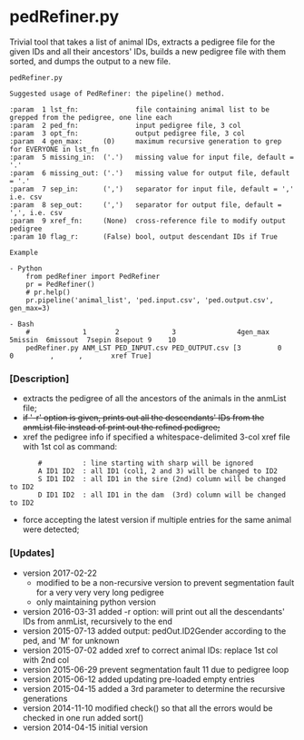 # pedRefiner.py 

Trivial tool that takes a list of animal IDs, extracts a pedigree file for the given IDs and all their ancestors' IDs, builds a new pedigree file with them sorted, and dumps the output to a new file.

```
pedRefiner.py 

Suggested usage of PedRefiner: the pipeline() method.

:param  1 lst_fn:              file containing animal list to be grepped from the pedigree, one line each
:param  2 ped_fn:              input pedigree file, 3 col
:param  3 opt_fn:              output pedigree file, 3 col
:param  4 gen_max:     (0)     maximum recursive generation to grep for EVERYONE in lst_fn
:param  5 missing_in:  ('.')   missing value for input file, default = '.'
:param  6 missing_out: ('.')   missing value for output file, default = '.'
:param  7 sep_in:      (',')   separator for input file, default = ',' i.e. csv
:param  8 sep_out:     (',')   separator for output file, default = ',', i.e. csv
:param  9 xref_fn:     (None)  cross-reference file to modify output pedigree
:param 10 flag_r:      (False) bool, output descendant IDs if True

Example

- Python
    from pedRefiner import PedRefiner
    pr = PedRefiner()
    # pr.help()
    pr.pipeline('animal_list', 'ped.input.csv', 'ped.output.csv', gen_max=3)

- Bash
    #             1       2             3               4gen_max  5missin  6missout  7sepin 8sepout 9    10
    pedRefiner.py ANM_LST PED_INPUT.csv PED_OUTPUT.csv [3         0        0         ,      ,       xref True]
```

### [Description]
 - extracts the pedigree of all the ancestors of the animals in the anmList file;
 - ~~if '-r' option is given, prints out all the descendants' IDs from the anmList file instead of print out the refined pedigree;~~
 - xref the pedigree info if specified a whitespace-delimited 3-col xref file with 1st col as command:
```
       #          : line starting with sharp will be ignored
       A ID1 ID2  : all ID1 (col1, 2 and 3) will be changed to ID2
       S ID1 ID2  : all ID1 in the sire (2nd) column will be changed to ID2
       D ID1 ID2  : all ID1 in the dam  (3rd) column will be changed to ID2
```
 - force accepting the latest version if multiple entries for the same animal were detected;
 
### [Updates]
 - version 2017-02-22
    - modified to be a non-recursive version to prevent segmentation fault for a very very very long pedigree
    - only maintaining python version
 - version 2016-03-31 added -r option: will print out all the descendants' IDs from anmList, recursively to the end
 - version 2015-07-13 added output: pedOut.ID2Gender according to the ped, and 'M' for unknown
 - version 2015-07-02 added xref to correct animal IDs: replace 1st col with 2nd col
 - version 2015-06-29 prevent segmentation fault 11 due to pedigree loop
 - version 2015-06-12 added updating pre-loaded empty entries
 - version 2015-04-15 added a 3rd parameter to determine the recursive generations
 - version 2014-11-10 modified check() so that all the errors would be checked in one run
                      added sort()
 - version 2014-04-15 initial version